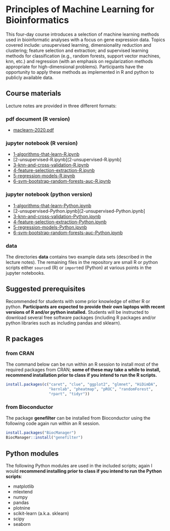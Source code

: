 # Principles of Machine Learning for Bioinformatics

This four-day course introduces a selection of machine learning
methods used in bioinformatic analyses with a focus on gene expression
data. Topics covered include: unsupervised learning, dimensionality
reduction and clustering; feature selection and extraction; and
supervised learning methods for classification (e.g., random forests,
support vector machines, knn, etc.) and regression (with an emphasis
on regularization methods appropriate for high-dimensional
problems). Participants have the opportunity to apply these methods as
implemented in R and python to publicly available data.

## Course materials
Lecture notes are provided in three different formats:

### pdf document (R version)
- [maclearn-2020.pdf](maclear-2020.pdf)

### jupyter notebook (R version)
- [1-algorithms-that-learn-R.ipynb](1-algorithms-that-learn-R.ipynb)
- [2-unsupervised-R.ipynb](2-unsupervised-R.ipynb]
- [3-knn-and-cross-validation-R.ipynb](3-knn-and-cross-validation-R.ipynb)
- [4-feature-selection-extraction-R.ipynb](4-feature-selection-extraction-R.ipynb)
- [5-regression-models-R.ipynb](5-regression-models-R.ipynb)
- [6-svm-bootstrap-random-forests-auc-R.ipynb](6-svm-bootstrap-random-forests-auc-R.ipynb)

### jupyter notebook (python version)
- [1-algorithms-that-learn-Python.ipynb](1-algorithms-that-learn-Python.ipynb)
- [2-unsupervised-Python.ipynb](2-unsupervised-Python.ipynb]
- [3-knn-and-cross-validation-Python.ipynb](3-knn-and-cross-validation-Python.ipynb)
- [4-feature-selection-extraction-Python.ipynb](4-feature-selection-extraction-Python.ipynb)
- [5-regression-models-Python.ipynb](5-regression-models-Python.ipynb)
- [6-svm-bootstrap-random-forests-auc-Python.ipynb](6-svm-bootstrap-random-forests-auc-Python.ipynb)

### data
The directories **data** contains two example data sets (described in
the lecture notes). The remaining files in the repository are small R
or python scripts either `source`d (R) or `import`ed (Python) at
various points in the jupyter notebooks.

## Suggested prerequisites

Recommended for students with some prior knowledge of either R or
python. **Participants are expected to provide their own laptops with
recent versions of R and/or python installed.** Students will be
instructed to download several free software packages (including R
packages and/or python libraries such as including pandas and
sklearn).

## R packages

### from CRAN

The command below can be run within an R session to install most of
the required packages from CRAN; **some of these may take a while to
install, recommend installation prior to class if you intend to run
the R scripts.**

```R
install.packages(c("caret", "clue", "ggplot2", "glmnet", "HiDimDA",
                   "kernlab", "pheatmap", "pROC", "randomForest",
                   "rpart", "tidyr"))
```

### from Bioconductor

The package **genefilter** can be installed from Bioconductor using the
following code again run within an R session.

```R
install.packages("BiocManager")
BiocManager::install("genefilter")
```

## Python modules

The following Python modules are used in the included scripts; again I
would **recommend installing prior to class if you intend to run the
Python scripts**:
- matplotlib
- mlextend
- numpy
- pandas
- plotnine
- scikit-learn (a.k.a. sklearn)
- scipy
- seaborn
